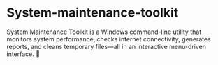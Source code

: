 # System-maintenance-toolkit
System Maintenance Toolkit is a Windows command-line utility that monitors system performance, checks internet connectivity, generates reports, and cleans temporary files—all in an interactive menu-driven interface. 🚀
